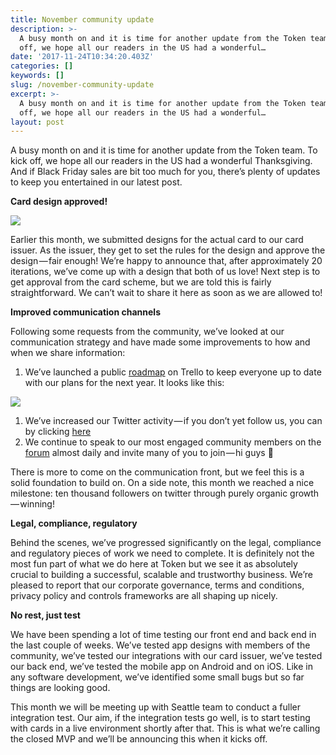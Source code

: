 ```yaml
---
title: November community update
description: >-
  A busy month on and it is time for another update from the Token team. To kick
  off, we hope all our readers in the US had a wonderful…
date: '2017-11-24T10:34:20.403Z'
categories: []
keywords: []
slug: /november-community-update
excerpt: >-
  A busy month on and it is time for another update from the Token team. To kick
  off, we hope all our readers in the US had a wonderful…
layout: post
---
```


A busy month on and it is time for another update from the Token team. To kick off, we hope all our readers in the US had a wonderful Thanksgiving. And if Black Friday sales are bit too much for you, there’s plenty of updates to keep you entertained in our latest post.

**Card design approved!**

![](images/1__BrCCXwE3ZIzP2mOosKfXHQ.png)

Earlier this month, we submitted designs for the actual card to our card issuer. As the issuer, they get to set the rules for the design and approve the design — fair enough! We’re happy to announce that, after approximately 20 iterations, we’ve come up with a design that both of us love! Next step is to get approval from the card scheme, but we are told this is fairly straightforward. We can’t wait to share it here as soon as we are allowed to!

**Improved communication channels**

Following some requests from the community, we’ve looked at our communication strategy and have made some improvements to how and when we share information:

1.  We’ve launched a public [roadmap](https://tokencard.us14.list-manage.com/track/click?u=a08825d6fe73df28f11896631&id=bf84623b0e&e=9cff551801) on Trello to keep everyone up to date with our plans for the next year. It looks like this:

![](images/1__SuT1GlBcDQfujJDaOig4Jg.png)

1.  We’ve increased our Twitter activity — if you don’t yet follow us, you can by clicking [here](https://tokencard.us14.list-manage.com/track/click?u=a08825d6fe73df28f11896631&id=0be675866c&e=9cff551801)
2.  We continue to speak to our most engaged community members on the [forum](https://tokencard.us14.list-manage.com/track/click?u=a08825d6fe73df28f11896631&id=d38cd3152e&e=9cff551801) almost daily and invite many of you to join — hi guys 👋

There is more to come on the communication front, but we feel this is a solid foundation to build on. On a side note, this month we reached a nice milestone: ten thousand followers on twitter through purely organic growth — winning!

**Legal, compliance, regulatory**

Behind the scenes, we’ve progressed significantly on the legal, compliance and regulatory pieces of work we need to complete. It is definitely not the most fun part of what we do here at Token but we see it as absolutely crucial to building a successful, scalable and trustworthy business. We’re pleased to report that our corporate governance, terms and conditions, privacy policy and controls frameworks are all shaping up nicely.

**No rest, just test**

We have been spending a lot of time testing our front end and back end in the last couple of weeks. We’ve tested app designs with members of the community, we’ve tested our integrations with our card issuer, we’ve tested our back end, we’ve tested the mobile app on Android and on iOS. Like in any software development, we’ve identified some small bugs but so far things are looking good.

This month we will be meeting up with Seattle team to conduct a fuller integration test. Our aim, if the integration tests go well, is to start testing with cards in a live environment shortly after that. This is what we’re calling the closed MVP and we’ll be announcing this when it kicks off.